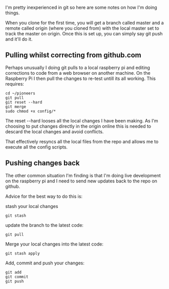 I'm pretty inexperienced in git so here are some notes on how I'm doing things.

When you clone for the first time, you will get a branch called master and a remote called origin (where you cloned from) with the local master set to track the master on origin. Once this is set up, you can simply say git push and it'll do it. 


## Pulling whilst correcting from github.com

Perhaps unusually I doing git pulls to a local raspberry pi and editing corrections to code from a web browser on another machine. On the Raspberry Pi I then pull the changes to re-test untill its all working.  This requires:
```
cd ~/pioneers
git pull
git reset --hard
git merge
sudo chmod +x config/*
```

The reset --hard looses all the local changes I have been making. As I'm choosing to put changes directly in the origin online this is needed to descard the local changes and avoid conflicts.

That effectively resyncs all the local files from the repo and allows me to execute all the config scripts.

## Pushing changes back

The other common situation I'm finding is that I'm doing live development on the raspberry pi and I need to send new updates back to the repo on github. 
 
Advice for the best way to do this is:

stash your local changes

```
git stash
```

update the branch to the latest code:
```
git pull
```
Merge your local changes into the latest code:
```
git stash apply
```
Add, commit and push your changes:
```
git add
git commit
git push 
```
